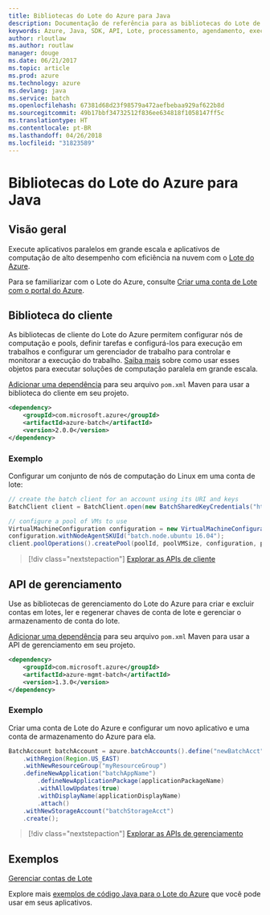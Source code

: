 ```yaml
---
title: Bibliotecas do Lote do Azure para Java
description: Documentação de referência para as bibliotecas do Lote de Java
keywords: Azure, Java, SDK, API, Lote, processamento, agendamento, execução longa
author: rloutlaw
ms.author: routlaw
manager: douge
ms.date: 06/21/2017
ms.topic: article
ms.prod: azure
ms.technology: azure
ms.devlang: java
ms.service: batch
ms.openlocfilehash: 67381d68d23f98579a472aefbebaa929af622b8d
ms.sourcegitcommit: 49b17bbf34732512f836ee634818f1058147ff5c
ms.translationtype: HT
ms.contentlocale: pt-BR
ms.lasthandoff: 04/26/2018
ms.locfileid: "31823589"
---
```

# <a name="azure-batch-libraries-for-java"></a>Bibliotecas do Lote do Azure para Java

## <a name="overview"></a>Visão geral

Execute aplicativos paralelos em grande escala e aplicativos de computação de alto desempenho com eficiência na nuvem com o [Lote do Azure](/azure/batch/batch-technical-overview).   

Para se familiarizar com o Lote do Azure, consulte [Criar uma conta de Lote com o portal do Azure](/azure/batch/batch-account-create-portal).

## <a name="client-library"></a>Biblioteca do cliente

As bibliotecas de cliente do Lote do Azure permitem configurar nós de computação e pools, definir tarefas e configurá-los para execução em trabalhos e configurar um gerenciador de trabalho para controlar e monitorar a execução do trabalho. [Saiba mais](/azure/batch/batch-api-basics) sobre como usar esses objetos para executar soluções de computação paralela em grande escala.

[Adicionar uma dependência](https://maven.apache.org/guides/getting-started/index.html#How_do_I_use_external_dependencies) para seu arquivo `pom.xml` Maven para usar a biblioteca do cliente em seu projeto.

```XML
<dependency>
    <groupId>com.microsoft.azure</groupId>
    <artifactId>azure-batch</artifactId>
    <version>2.0.0</version>
</dependency>
```   

### <a name="example"></a>Exemplo

Configurar um conjunto de nós de computação do Linux em uma conta de lote:

```java
// create the batch client for an account using its URI and keys
BatchClient client = BatchClient.open(new BatchSharedKeyCredentials("https://fabrikambatch.eastus.batch.azure.com", "fabrikambatch", batchKey));

// configure a pool of VMs to use 
VirtualMachineConfiguration configuration = new VirtualMachineConfiguration();
configuration.withNodeAgentSKUId("batch.node.ubuntu 16.04");
client.poolOperations().createPool(poolId, poolVMSize, configuration, poolVMCount);
```

> [!div class="nextstepaction"]
> [Explorar as APIs de cliente](/java/api/overview/azure/batch/client)


## <a name="management-api"></a>API de gerenciamento

Use as bibliotecas de gerenciamento do Lote do Azure para criar e excluir contas em lotes, ler e regenerar chaves de conta de lote e gerenciar o armazenamento de conta do lote.

[Adicionar uma dependência](https://maven.apache.org/guides/getting-started/index.html#How_do_I_use_external_dependencies) para seu arquivo `pom.xml` Maven para usar a API de gerenciamento em seu projeto.

```XML
<dependency>
    <groupId>com.microsoft.azure</groupId>
    <artifactId>azure-mgmt-batch</artifactId>
    <version>1.3.0</version>
</dependency>
```

### <a name="example"></a>Exemplo

Criar uma conta de Lote do Azure e configurar um novo aplicativo e uma conta de armazenamento do Azure para ela.

```java
BatchAccount batchAccount = azure.batchAccounts().define("newBatchAcct")
    .withRegion(Region.US_EAST)
    .withNewResourceGroup("myResourceGroup")
    .defineNewApplication("batchAppName")
        .defineNewApplicationPackage(applicationPackageName)
        .withAllowUpdates(true)
        .withDisplayName(applicationDisplayName)
        .attach()
    .withNewStorageAccount("batchStorageAcct")
    .create();
```

> [!div class="nextstepaction"]
> [Explorar as APIs de gerenciamento](/java/api/overview/azure/batch/management)


## <a name="samples"></a>Exemplos

[Gerenciar contas de Lote][1]   

Explore mais [exemplos de código Java para o Lote do Azure](https://azure.microsoft.com/resources/samples/?platform=java&term=batch) que você pode usar em seus aplicativos.

[1]: https://github.com/Azure-Samples/batch-java-manage-batch-accounts